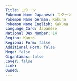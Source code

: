 ```yaml
---
﻿Title: コクーン
Pokemon Name Japanese: コクーン
Pokemon Name German: Kokuna
Pokemon Name English: Kakuna
Language Card: Japanese
National Dex Number: 14
Region: Kanto
Regional Form: false
Additional Form: false
Mega: false
Gigantamax: false
Cover: false
Link: 
Owned: 
---
```

